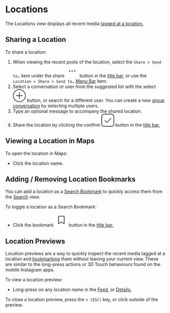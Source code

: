 # Locations

The Locations view displays all recent media [tagged at a location.](upload.md#locations)

## Sharing a Location

To share a location:

1. When viewing the recent posts of the location, select the `Share > Send to…` item under the share ![](../.gitbook/assets/actions-menu.png) button in the [title bar](../misc/glossary.md#title-bar), or use the `Location > Share > Send to…` [Menu Bar](../misc/glossary.md#menu-bar) item.
2. Select a conversation or user from the suggested list with the select ![](../.gitbook/assets/select.png) button, or search for a different user. You can create a new [group conversation](conversations/) by selecting multiple users.
3. Type an optional message to accompany the shared location.
4. Share the location by clicking the confirm ![](../.gitbook/assets/accept.png) button in the [title bar.](../misc/glossary.md#title-bar)

## Viewing a Location in Maps

To open the location in Maps:

* Click the location name.

## Adding / Removing Location Bookmarks

You can add a location as a [Search Bookmark](search.md#search-bookmarks) to quickly access them from the [Search](search.md) view.

To toggle a location as a Search Bookmark:

* Click the bookmark ![](../.gitbook/assets/bookmark.png) button in the [title bar.](../misc/glossary.md#title-bar)

## Location Previews

Location previews are a way to quickly inspect the recent media tagged at a location and [bookmarking](locations.md#adding--removing-location-bookmarks) them without leaving your current view. These are similar to the long-press actions or 3D Touch behaviours found on the mobile Instagram apps.

To view a location preview:

* Long-press on any location name in the [Feed](feed.md), or [Details.](detailview.md)

To close a location preview, press the `⎋ (ESC)` key, or click outside of the preview.

